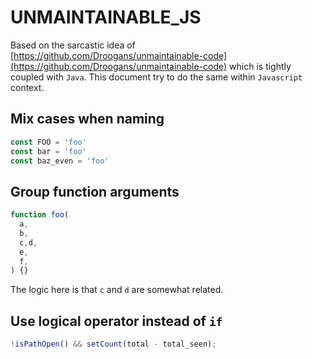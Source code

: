 # UNMAINTAINABLE_JS

Based on the sarcastic idea of [https://github.com/Droogans/unmaintainable-code](https://github.com/Droogans/unmaintainable-code) which is tightly coupled with `Java`. This document try to do the same within `Javascript` context.

## Mix cases when naming

```js
const FOO = 'foo'
const bar = 'foo'
const baz_even = 'foo'
```

## Group function arguments

```js
function foo(
  a,
  b,
  c,d,
  e,
  f,
) {}
```

The logic here is that `c` and `d` are somewhat related.

## Use logical operator instead of `if`

```js
!isPathOpen() && setCount(total - total_seen);
```
